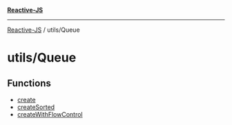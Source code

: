 [**Reactive-JS**](../../README.md)

***

[Reactive-JS](../../README.md) / utils/Queue

# utils/Queue

## Functions

- [create](functions/create.md)
- [createSorted](functions/createSorted.md)
- [createWithFlowControl](functions/createWithFlowControl.md)
